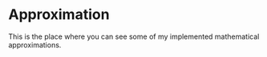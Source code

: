 # Approximation

This is the place where you can see some of my implemented mathematical approximations.

